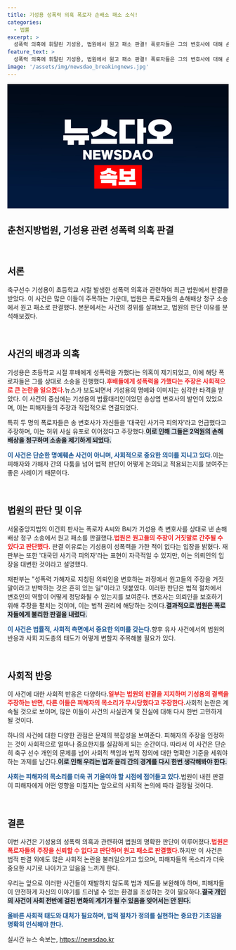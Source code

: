 ```yaml
---
title: 기성용 성폭력 의혹 폭로자 손배소 패소 소식!
categories:
  - 법률
excerpt: >
  성폭력 의혹에 휘말린 기성용, 법원에서 원고 패소 판결! 폭로자들은 그의 변호사에 대해 손해배상을 청구했지만, 법원은 대국민 사기극 표현이 정당하다고 밝혀. 전개되는 사건의 전모가 궁금하다!
feature_text: >
  성폭력 의혹에 휘말린 기성용, 법원에서 원고 패소 판결! 폭로자들은 그의 변호사에 대해 손해배상을 청구했지만, 법원은 대국민 사기극 표현이 정당하다고 밝혀. 전개되는 사건의 전모가 궁금하다!
image: '/assets/img/newsdao_breakingnews.jpg'
---
```


<p><img src="/assets/img/newsdao_breakingnews.jpg" alt="bookingtag 속보" /></p>

<h2 data-ke-size="size26">춘천지방법원, 기성용 관련 성폭력 의혹 판결</h2>

<p data-ke-size="size16">&nbsp;</p>

<h2 data-ke-size="size26">서론</h2>

<p data-ke-size="size16">축구선수 기성용이 초등학교 시절 발생한 성폭력 의혹과 관련하여 최근 법원에서 판결을 받았다. 이 사건은 많은 이들이 주목하는 가운데, 법원은 폭로자들의 손해배상 청구 소송에서 원고 패소로 판결했다. 본문에서는 사건의 경위를 살펴보고, 법원의 판단 이유를 분석해보겠다.</p>

<p data-ke-size="size16">&nbsp;</p>

<h2 data-ke-size="size26">사건의 배경과 의혹</h2>

<p data-ke-size="size16">기성용은 초등학교 시절 후배에게 성폭력을 가했다는 의혹이 제기되었고, 이에 해당 폭로자들은 그를 상대로 소송을 진행했다.<b><span style="color: #ee2323;">후배들에게 성폭력을 가했다는 주장은 사회적으로 큰 논란을 일으켰다.</span></b>뉴스가 보도되면서 기성용의 명예와 이미지는 심각한 타격을 받았다. 이 사건의 중심에는 기성용의 법률대리인이었던 송상엽 변호사의 발언이 있었으며, 이는 피해자들의 주장과 직접적으로 연결되었다.</p>

<p data-ke-size="size16">특히 두 명의 폭로자들은 송 변호사가 자신들을 '대국민 사기극 피의자'라고 언급했다고 주장하며, 이는 허위 사실 유포로 이어졌다고 주장했다.<b><span style="background-color: #21538527;">이로 인해 그들은 2억원의 손해배상을 청구하며 소송을 제기하게 되었다.</span></b></p>

<p data-ke-size="size16"><b><span style="color: #1a5490;">이 사건은 단순한 명예훼손 사건이 아니며, 사회적으로 중요한 의미를 지니고 있다.</span></b>이는 피해자와 가해자 간의 다툼을 넘어 법적 판단이 어떻게 논의되고 적용되는지를 보여주는 좋은 사례이기 때문이다.</p>

<p data-ke-size="size16">&nbsp;</p>

<h2 data-ke-size="size26">법원의 판단 및 이유</h2>

<p data-ke-size="size16">서울중앙지법의 이건희 판사는 폭로자 A씨와 B씨가 기성용 측 변호사를 상대로 낸 손해배상 청구 소송에서 원고 패소를 판결했다.<b><span style="color: #ee2323;">법원은 원고들의 주장이 거짓말로 간주될 수 있다고 판단했다.</span></b> 판결 이유로는 기성용이 성폭력을 가한 적이 없다는 입장을 밝혔다. 재판부는 또한 '대국민 사기극 피의자'라는 표현이 자극적일 수 있지만, 이는 의뢰인의 입장을 대변한 것이라고 설명했다.</p>

<p data-ke-size="size16">재판부는 "성폭력 가해자로 지칭된 의뢰인을 변호하는 과정에서 원고들의 주장을 거짓말이라고 반박하는 것은 흔히 있는 일"이라고 덧붙였다. 이러한 판단은 법적 절차에서 변호인의 역할이 어떻게 정당화될 수 있는지를 보여준다. 변호사는 의뢰인을 보호하기 위해 주장을 펼치는 것이며, 이는 법적 권리에 해당하는 것이다.<b><span style="background-color: #21538527;">결과적으로 법원은 폭로자들에게 불리한 판결을 내렸다.</span></b></p>

<p data-ke-size="size16"><b><span style="color: #1a5490;">이 사건은 법률적, 사회적 측면에서 중요한 의미를 갖는다.</span></b>향후 유사 사건에서의 법원의 반응과 사회 지도층의 태도가 어떻게 변할지 주목해볼 필요가 있다.</p>

<p data-ke-size="size16">&nbsp;</p>

<h2 data-ke-size="size26">사회적 반응</h2>

<p data-ke-size="size16">이 사건에 대한 사회적 반응은 다양하다.<b><span style="color: #ee2323;">일부는 법원의 판결을 지지하며 기성용의 결백을 주장하는 반면, 다른 이들은 피해자의 목소리가 무시당했다고 주장한다.</span></b>사회적 논란은 계속될 것으로 보이며, 많은 이들이 사건의 사실관계 및 진실에 대해 다시 한번 고민하게 될 것이다.</p>

<p data-ke-size="size16">하나의 사건에 대한 다양한 관점은 문제의 복잡성을 보여준다. 피해자의 주장을 인정하는 것이 사회적으로 얼마나 중요한지를 실감하게 되는 순간이다. 따라서 이 사건은 단순히 축구 선수 개인의 문제를 넘어 사회적 책임과 법적 정의에 대한 명확한 기준을 세워야 하는 과제를 남긴다.<b><span style="background-color: #21538527;">이로 인해 우리는 법과 윤리 간의 경계를 다시 한번 생각해봐야 한다.</span></b></p>

<p data-ke-size="size16"><b><span style="color: #1a5490;">사회는 피해자의 목소리를 더욱 귀 기울여야 할 시점에 접어들고 있다.</span></b>법원이 내린 판결이 피해자에게 어떤 영향을 미칠지는 앞으로의 사회적 논의에 따라 결정될 것이다.</p>

<p data-ke-size="size16">&nbsp;</p>

<h2 data-ke-size="size26">결론</h2>

<p data-ke-size="size16">이번 사건은 기성용의 성폭력 의혹과 관련하여 법원의 명확한 판단이 이루어졌다.<b><span style="color: #ee2323;">법원은 폭로자들의 주장을 신뢰할 수 없다고 판단하며 원고 패소로 판결했다.</span></b>하지만 이 사건은 법적 판결 외에도 많은 사회적 논란을 불러일으키고 있으며, 피해자들의 목소리가 더욱 중요한 시기로 나아가고 있음을 느끼게 한다.</p>

<p data-ke-size="size16">우리는 앞으로 이러한 사건들이 재발하지 않도록 법과 제도를 보완해야 하며, 피해자들이 안전하게 자신의 이야기를 드러낼 수 있는 환경을 조성하는 것이 필요하다.<b><span style="background-color: #21538527;">결국 개인의 사건이 사회 전반에 걸친 변화의 계기가 될 수 있음을 잊어서는 안 된다.</span></b></p>

<p data-ke-size="size16"><b><span style="color: #1a5490;">올바른 사회적 태도와 대처가 필요하며, 법적 절차가 정의를 실현하는 중요한 기초임을 명확히 인식해야 한다.</span></b></p>
실시간 뉴스 속보는, <a href="https://newsdao.kr" rel="dofollow">https://newsdao.kr</a>


